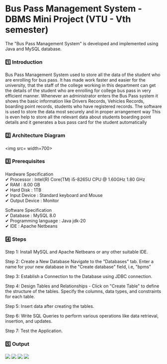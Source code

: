 # Bus Pass Management System - DBMS Mini Project (VTU - Vth semester)

The "Bus Pass Management System" is developed and implemented using Java and MySQL database.

### :one: Introduction

Bus Pass Management System used to store all the data of the student who are enrolling for bus pass. It has made work faster and easier for the university, that the staff of the college working in this department can get the details of the student who are enrolling for college bus pass in very efficient manner. Whenever an administrator enters the Bus Pass system it shows the basic information like Drivers Records, Vehicles Records, boarding point records, students who have registered records. The software is used to store the data most securely and in proper arrangement way This is even help to store all the relevant data about students boarding point details and it generates a bus pass card for the student automatically

### :two: Architecture Diagram
  <img src= width=700>

### :three: Prerequisites
Hardware Specification <br>
✔ Processor : Intel(R) Core(TM) i5-8265U CPU @ 1.60GHz 1.80 GHz <br>
✔ RAM : 8.00 GB <br>
✔ Hard Disk : 1TB <br>
✔ Input Device : Standard keyboard and Mouse <br>
✔ Output Device : Monitor <br>

Software Specification <br>
✔ Database : MySQL 8.0 <br>
✔ Programming language : Java jdk-20 <br>
✔ IDE : Apache Netbeans <br>

### :four: Steps 
Step 1: Install MySQL and Apache Netbeans or any other suitable IDE. 

Step 2: Create a New Database Navigate to the "Databases" tab. Enter a name for your new database in the "Create database" field, i.e, "bpms"

Step 3: Establish a Connection to the Database using JDBC connection.

Step 4: Design Tables and Relationships - Click on "Create Table" to define the structure of the tables. Specify the columns, data types, and constraints for each table.

Step 5: Insert data after creating the tables.

Step 6: Write SQL Queries to perform various operations like data retrieval, insertion, and updates.

Step 7: Test the Application.

### :five: Output
<p>
  <img src= width=700>
  <img src= width=700>
  <img src= width=700>
  <img src= width=700>
<p>
